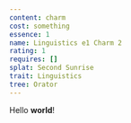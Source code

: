 ```yaml
---
content: charm
cost: something
essence: 1
name: Linguistics e1 Charm 2
rating: 1
requires: []
splat: Second Sunrise
trait: Linguistics
tree: Orator
---
```


Hello **world**!
